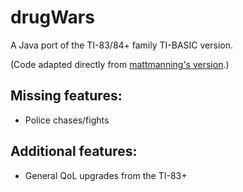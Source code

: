 # drugWars
A Java port of the TI-83/84+ family TI-BASIC version.

(Code adapted directly from <a href="https://gist.github.com/mattmanning/1002653">mattmanning's version</a>.)

## Missing features: ##
- Police chases/fights
## Additional features: ##
- General QoL upgrades from the TI-83+

